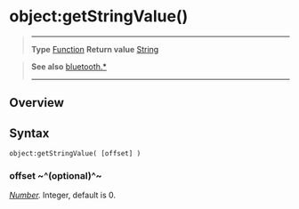 # object:getStringValue()

> --------------------- ------------------------------------------------------------------------------------------
> __Type__              [Function](https://docs.coronalabs.com/api/type/Function.html)
> __Return value__      [String](https://docs.coronalabs.com/api/type/String.html)


> __See also__          [bluetooth.*](/plugin/bluetooth/index.md)
> --------------------- ------------------------------------------------------------------------------------------

## Overview

## Syntax

	object:getStringValue( [offset] )

### offset ~^(optional)^~
_[Number](https://docs.coronalabs.com/api/type/Number.html)._ Integer, default is 0.